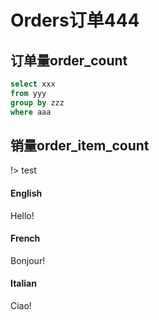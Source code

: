 
# Orders订单444

## 订单量order_count

```sql
select xxx
from yyy
group by zzz
where aaa
```

## 销量order_item_count

!> test

<!-- tabs:start -->

#### **English**

Hello!

#### **French**

Bonjour!

#### **Italian**

Ciao!

<!-- tabs:end -->
